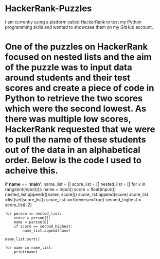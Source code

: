 # HackerRank-Puzzles
I am currently using a platform called HackerRank to test my Python programming skills and wanted to showcase them on my GitHub account. 

# One of the puzzles on HackerRank focused on nested lists and the aim of the puzzle was to input data around students and their test scores and create a piece of code in Python to retrieve the two scores which were the second lowest. As there was multiple low scores, HackerRank requested that we were to pull the name of these students out of the data in an alphabetical order. Below is the code I used to acheive this. 

if __name__ == '__main__':
    name_list = []
    score_list = []
    nested_list = []
    for x in range(int(input())):
        name = input()
        score = float(input())
        nested_list.append(([name, score]))
        score_list.append(score)
        score_list =list(set(score_list))
        score_list.sort(reverse=True)
    second_highest = score_list[-2]

    for person in nested_list:
        score = person[1]
        name = person[0]
        if score == second_highest:
            name_list.append(name)

    name_list.sort()

    for name in name_list:
        print(name)
